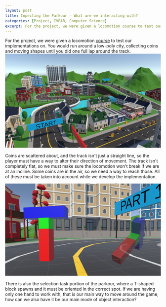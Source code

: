 ```yaml
---
layout: post
title: Inpecting the Parkour - What are we interacting with?
categories: [Project, IVRAR, Computer Science]
excerpt: For the project, we were given a locomotion course to test our implementations on.
---
```


For the project, we were given a locomotion [course](https://github.com/wenjietseng/VR-locomotion-parkour) to test our implementations on. You would run around a low-poly city, collecting coins and moving shapes until you did one full lap around the track. 
![](/images/parkour.png)

Coins are scattered about, and the track isn't just a straight line, so the player must have a way to alter their direction of movement. 
The track isn't completely flat, so we must make sure the locomotion won't break if we are at an incline. 
Some coins are in the air, so we need a way to reach those.
All of these must be taken into account while we develop the implementation.

![](/images/parkourinteraction.png)

There is also the selection task portion of the parkour, where a T-shaped block spawns and it must be oriented in the correct spot.
If we are having only one hand to work with, that is our main way to move around the game, how can we also have it be our main mode of object interaction? 
